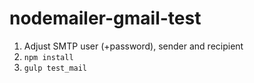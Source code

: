 # nodemailer-gmail-test

1. Adjust SMTP user (+password), sender and recipient
2. `npm install`
3. `gulp test_mail`